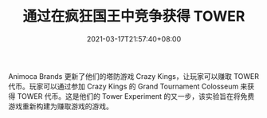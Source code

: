 ﻿---
title: "通过在疯狂国王中竞争获得 TOWER"
date: 2021-03-17T21:57:40+08:00
lastmod: 2021-03-17T16:45:40+08:00
draft: false
authors: ["Meris"]
description: "Animoca Brands 更新了他们的塔防游戏 Crazy Kings，让玩家可以赚取 TOWER 代币。玩家可以通过参加 Crazy Kings 的 Grand Tournament Colosseum 来获得 TOWER 代币。这是他们的 Tower Experiment 的又一步，该实验旨在将免费游戏重新构建为赚取游戏的游戏。"
featuredImage: "earn-tower-by-competing-in-crazy-kings.png"
tags: ["Virtual World","虚拟世界","Play to Earn"]
categories: ["news"]
news: ["虚拟世界"]
weight: 
lightgallery: true
pinned: false
recommend: false
recommend1: false
---

Animoca Brands 更新了他们的塔防游戏 Crazy Kings，让玩家可以赚取 TOWER 代币。玩家可以通过参加 Crazy Kings 的 Grand Tournament Colosseum 来获得 TOWER 代币。这是他们的 Tower Experiment 的又一步，该实验旨在将免费游戏重新构建为赚取游戏的游戏。

<!--more-->

